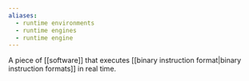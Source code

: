 ```yaml
---
aliases:
  - runtime environments
  - runtime engines
  - runtime engine
---
```

A piece of [[software]] that executes [[binary instruction format|binary instruction formats]] in real time.